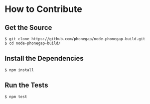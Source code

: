 # How to Contribute

## Get the Source

    $ git clone https://github.com/phonegap/node-phonegap-build.git
    $ cd node-phonegap-build/

## Install the Dependencies

    $ npm install

## Run the Tests

    $ npm test

